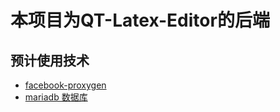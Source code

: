 # 本项目为QT-Latex-Editor的后端

## 预计使用技术

- [facebook-proxygen](https://github.com/facebook/proxygen/)
- [mariadb 数据库](https://mariadb.org/)